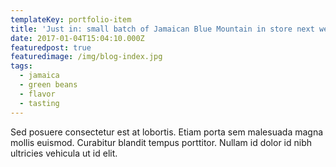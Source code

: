 ```yaml
---
templateKey: portfolio-item
title: 'Just in: small batch of Jamaican Blue Mountain in store next week'
date: 2017-01-04T15:04:10.000Z
featuredpost: true
featuredimage: /img/blog-index.jpg
tags:
  - jamaica
  - green beans
  - flavor
  - tasting
---
```

Sed posuere consectetur est at lobortis. Etiam porta sem malesuada magna mollis euismod. Curabitur blandit tempus porttitor. Nullam id dolor id nibh ultricies vehicula ut id elit.
